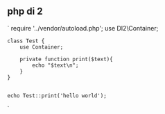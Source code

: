 ## php di 2


`
	require '../vendor/autoload.php';
	use DI2\Container;

	class Test {
		use Container;

		private function print($text){
			echo "$text\n";
		}
	}


	echo Test::print('hello world');
`